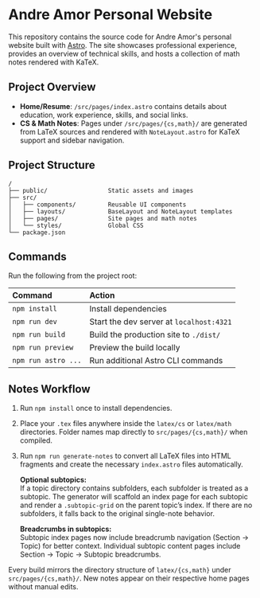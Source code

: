 # Andre Amor Personal Website

This repository contains the source code for Andre Amor's personal website built with [Astro](https://astro.build). The site showcases professional experience, provides an overview of technical skills, and hosts a collection of math notes rendered with KaTeX.

## Project Overview
- **Home/Resume**: `/src/pages/index.astro` contains details about education, work experience, skills, and social links.
- **CS & Math Notes**: Pages under `/src/pages/{cs,math}/` are generated from LaTeX sources and rendered with `NoteLayout.astro` for KaTeX support and sidebar navigation.

## Project Structure

```text
/
├── public/                 Static assets and images
├── src/
│   ├── components/         Reusable UI components
│   ├── layouts/            BaseLayout and NoteLayout templates
│   ├── pages/              Site pages and math notes
│   └── styles/             Global CSS
└── package.json
```

## Commands

Run the following from the project root:

| Command        | Action                                                |
| :------------- | :---------------------------------------------------- |
| `npm install`  | Install dependencies                                  |
| `npm run dev`  | Start the dev server at `localhost:4321`              |
| `npm run build`| Build the production site to `./dist/`                |
| `npm run preview`| Preview the build locally                            |
| `npm run astro ...` | Run additional Astro CLI commands                |

## Notes Workflow

1. Run `npm install` once to install dependencies.
2. Place your `.tex` files anywhere inside the `latex/cs` or `latex/math` directories. Folder names map directly to `src/pages/{cs,math}/` when compiled.
3. Run `npm run generate-notes` to convert all LaTeX files into HTML fragments and create the necessary `index.astro` files automatically.

   **Optional subtopics:**  
   If a topic directory contains subfolders, each subfolder is treated as a subtopic. The generator will scaffold an index page for each subtopic and render a `.subtopic-grid` on the parent topic’s index. If there are no subfolders, it falls back to the original single-note behavior.

   **Breadcrumbs in subtopics:**  
   Subtopic index pages now include breadcrumb navigation (Section &rarr; Topic) for better context. Individual subtopic content pages include Section &rarr; Topic &rarr; Subtopic breadcrumbs.

Every build mirrors the directory structure of `latex/{cs,math}` under `src/pages/{cs,math}/`. New notes appear on their respective home pages without manual edits.
